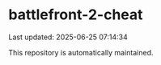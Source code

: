 # battlefront-2-cheat

Last updated: 2025-06-25 07:14:34

This repository is automatically maintained.
